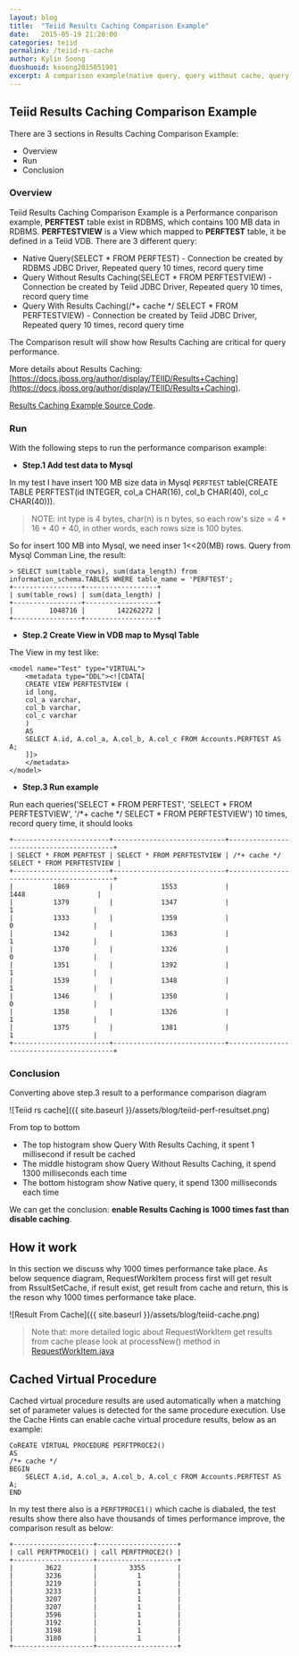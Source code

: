 ```yaml
---
layout: blog
title:  "Teiid Results Caching Comparison Example"
date:   2015-05-19 21:20:00
categories: teiid
permalink: /teiid-rs-cache
author: Kylin Soong
duoshuoid: ksoong2015051901
excerpt: A comparison example(native query, query without cache, query with cache) show how Results Caching improve thousands of performance
---
```


## Teiid Results Caching Comparison Example

There are 3 sections in Results Caching Comparison Example:

* Overview
* Run
* Conclusion

### Overview

Teiid Results Caching Comparison Example is a Performance conparison example, **PERFTEST** table exist in RDBMS, which contains 100 MB data in RDBMS. **PERFTESTVIEW** is a View which mapped to **PERFTEST** table, it be defined in a Teiid VDB. There are 3 different query:

* Native Query(SELECT * FROM PERFTEST) - Connection be created by RDBMS JDBC Driver, Repeated query 10 times, record query time 
* Query Without Results Caching(SELECT * FROM PERFTESTVIEW) - Connection be created by Teiid JDBC Driver, Repeated query 10 times, record query time
* Query With Results Caching(/*+ cache */ SELECT * FROM PERFTESTVIEW) - Connection be created by Teiid JDBC Driver, Repeated query 10 times, record query time

The Comparison result will show how Results Caching are critical for query performance.

More details about Results Caching: [https://docs.jboss.org/author/display/TEIID/Results+Caching](https://docs.jboss.org/author/display/TEIID/Results+Caching).

[Results Caching Example Source Code](https://github.com/teiid/teiid-embedded-examples/blob/master/embedded-caching/src/main/java/org/teiid/example/ResultsCachingExample.java).

### Run  

With the following steps to run the performance comparison example:

* **Step.1 Add test data to Mysql**

In my test I have insert 100 MB size data in Mysql `PERFTEST` table(CREATE TABLE PERFTEST(id INTEGER, col_a CHAR(16), col_b CHAR(40), col_c CHAR(40))).

> NOTE: int type is 4 bytes, char(n) is n bytes, so each row's size = 4 + 16 + 40 + 40, in other words, each rows size is 100 bytes.

So for insert 100 MB into Mysql, we need inser 1<<20(MB) rows. Query from Mysql Comman Line, the result:

~~~
> SELECT sum(table_rows), sum(data_length) from information_schema.TABLES WHERE table_name = 'PERFTEST';
+-----------------+------------------+
| sum(table_rows) | sum(data_length) |
+-----------------+------------------+
|         1048716 |        142262272 |
+-----------------+------------------+
~~~ 

* **Step.2 Create View in VDB map to Mysql Table**

The View in my test like:

~~~
<model name="Test" type="VIRTUAL">
	<metadata type="DDL"><![CDATA[
	CREATE VIEW PERFTESTVIEW (
	id long,
	col_a varchar,
	col_b varchar,
	col_c varchar
	)
	AS
	SELECT A.id, A.col_a, A.col_b, A.col_c FROM Accounts.PERFTEST AS A;
	]]>
	</metadata>
</model>
~~~

* **Step.3 Run example**

Run each queries('SELECT * FROM PERFTEST', 'SELECT * FROM PERFTESTVIEW', '/*+ cache */ SELECT * FROM PERFTESTVIEW') 10 times, record query time, it should looks

~~~
+------------------------+----------------------------+-----------------------------------------+
| SELECT * FROM PERFTEST | SELECT * FROM PERFTESTVIEW | /*+ cache */ SELECT * FROM PERFTESTVIEW |
+------------------------+----------------------------+-----------------------------------------+
|          1869          |            1553            |                   1448                  |
|          1379          |            1347            |                    1                    |
|          1333          |            1359            |                    0                    |
|          1342          |            1363            |                    1                    |
|          1370          |            1326            |                    0                    |
|          1351          |            1392            |                    1                    |
|          1539          |            1348            |                    1                    |
|          1346          |            1350            |                    0                    |
|          1358          |            1326            |                    1                    |
|          1375          |            1381            |                    1                    |
+------------------------+----------------------------+-----------------------------------------+
~~~

### Conclusion

Converting above step.3 result to a performance comparison diagram

![Teiid rs cache]({{ site.baseurl }}/assets/blog/teiid-perf-resultset.png)

From top to bottom

* The top histogram show Query With Results Caching, it spent 1 millisecond if result be cached
* The middle histogram show Query Without Results Caching, it spend 1300 milliseconds each time
* The bottom histogram show Native query, it spend 1300 milliseconds each time

We can get the conclusion: **enable Results Caching is 1000 times fast than disable caching**.

## How it work

In this section we discuss why 1000 times performance take place. As below sequence diagram, RequestWorkItem process first will get result from RssultSetCache, if result exist, get result from cache and return, this is the reson why 1000 times performance take place.

![Result From Cache]({{ site.baseurl }}/assets/blog/teiid-cache.png)

> Note that: more detailed logic about RequestWorkItem get results from cache please look at processNew() method in [RequestWorkItem.java](https://github.com/teiid/teiid/blob/master/engine/src/main/java/org/teiid/dqp/internal/process/RequestWorkItem.java) 

## Cached Virtual Procedure

Cached virtual procedure results are used automatically when a matching set of parameter values is detected for the same procedure execution. Use the Cache Hints can enable cache virtual procedure results, below as an example:

~~~
CoREATE VIRTUAL PROCEDURE PERFTPROCE2()
AS
/*+ cache */
BEGIN 
	SELECT A.id, A.col_a, A.col_b, A.col_c FROM Accounts.PERFTEST AS A;
END
~~~

In my test there also is a `PERFTPROCE1()` which cache is diabaled, the test results show there also have thousands of times performance improve, the comparison result as below:

~~~
+--------------------+--------------------+
| call PERFTPROCE1() | call PERFTPROCE2() |
+--------------------+--------------------+
|        3622        |        3355        |
|        3236        |          1         |
|        3219        |          1         |
|        3233        |          1         |
|        3207        |          1         |
|        3207        |          1         |
|        3596        |          1         |
|        3192        |          1         |
|        3198        |          1         |
|        3180        |          1         |
+--------------------+--------------------+
~~~

